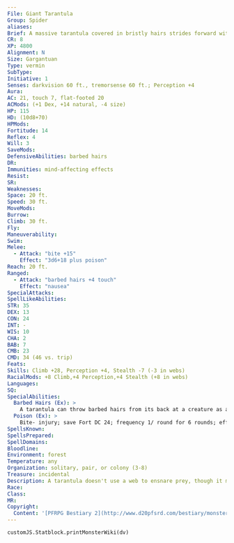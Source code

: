 ```yaml
---
File: Giant Tarantula
Group: Spider
aliases: 
Brief: A massive tarantula covered in bristly hairs strides forward with deliberate steps, its eight eyes scanning for prey.
CR: 8
XP: 4800
Alignment: N
Size: Gargantuan
Type: vermin
SubType: 
Initiative: 1
Senses: darkvision 60 ft., tremorsense 60 ft.; Perception +4
Aura: 
AC: 21, touch 7, flat-footed 20
ACMods: (+1 Dex, +14 natural, -4 size)
HP: 115
HD: (10d8+70)
HPMods: 
Fortitude: 14
Reflex: 4
Will: 3
SaveMods: 
DefensiveAbilities: barbed hairs
DR: 
Immunities: mind-affecting effects
Resist: 
SR: 
Weaknesses: 
Space: 20 ft.
Speed: 30 ft.
MoveMods: 
Burrow: 
Climb: 30 ft.
Fly: 
Maneuverability: 
Swim: 
Melee: 
  - Attack: "bite +15"
    Effect: "3d6+18 plus poison"
Reach: 20 ft.
Ranged: 
  - Attack: "barbed hairs +4 touch"
    Effect: "nausea"
SpecialAttacks: 
SpellLikeAbilities: 
STR: 35
DEX: 13
CON: 24
INT: -
WIS: 10
CHA: 2
BAB: 7
CMB: 23
CMD: 34 (46 vs. trip)
Feats: 
Skills: Climb +28, Perception +4, Stealth -7 (-3 in webs)
RacialMods: +8 Climb,+4 Perception,+4 Stealth (+8 in webs)
Languages: 
SQ: 
SpecialAbilities:
  Barbed Hairs (Ex): >
    A tarantula can throw barbed hairs from its back at a creature as a ranged touch attack (range increment 20 feet).  A creature struck by these hairs must make a DC 22 Fort save or be nauseated for 1d6 rounds. A creature that attacks a giant tarantula with a non-reach melee weapon must make a DC 22 Reflex save to avoid being struck by these hairs. The save DC is Con-based.
  Poison (Ex): >
    Bite- injury; save Fort DC 24; frequency 1/ round for 6 rounds; effect 1d6 Str; cure 2 consecutive saves.  Save DC is Con-based with a +2 racial bonus.
SpellsKnown: 
SpellsPrepared: 
SpellDomains: 
Bloodline: 
Environment: forest
Temperature: any
Organization: solitary, pair, or colony (3-8)
Treasure: incidental
Description: A tarantula doesn't use a web to ensnare prey, though it may spin a trip wire to signal an alert when something approaches its burrow. These spiders grab with their appendages, inject paralyzing venom, and dispatch their unfortunate victims with their fangs. They also secrete digestive enzymes to liquefy their victims' bodies so that they can suck them up through their straw-like mouth openings. After a large meal, the tarantula may not need to eat for a month.
Race: 
Class: 
MR: 
Copyright:
  Content: '[PFRPG Bestiary 2](http://www.d20pfsrd.com/bestiary/monster-listings/vermin/spider/giant-tarantula-spider)'
---
```

```dataviewjs
customJS.Statblock.printMonsterWiki(dv)
```
